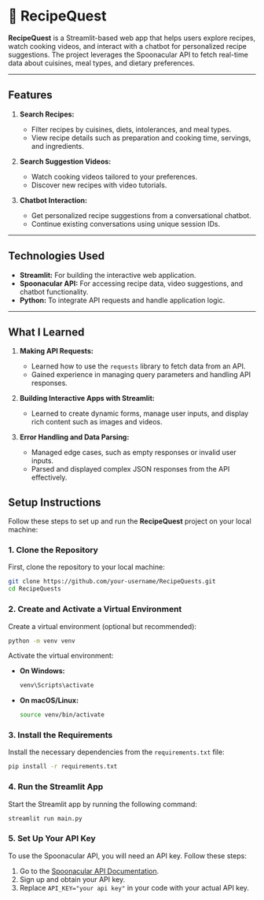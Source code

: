 
# 🍴 RecipeQuest  

**RecipeQuest** is a Streamlit-based web app that helps users explore recipes, watch cooking videos, and interact with a chatbot for personalized recipe suggestions. The project leverages the Spoonacular API to fetch real-time data about cuisines, meal types, and dietary preferences.

---

## Features  
1. **Search Recipes:**  
   - Filter recipes by cuisines, diets, intolerances, and meal types.  
   - View recipe details such as preparation and cooking time, servings, and ingredients.

2. **Search Suggestion Videos:**  
   - Watch cooking videos tailored to your preferences.  
   - Discover new recipes with video tutorials.

3. **Chatbot Interaction:**  
   - Get personalized recipe suggestions from a conversational chatbot.  
   - Continue existing conversations using unique session IDs.

---

## Technologies Used  
- **Streamlit:** For building the interactive web application.  
- **Spoonacular API:** For accessing recipe data, video suggestions, and chatbot functionality.  
- **Python:** To integrate API requests and handle application logic.

---

## What I Learned  
1. **Making API Requests:**  
   - Learned how to use the `requests` library to fetch data from an API.  
   - Gained experience in managing query parameters and handling API responses.  

2. **Building Interactive Apps with Streamlit:**  
   - Learned to create dynamic forms, manage user inputs, and display rich content such as images and videos.  

3. **Error Handling and Data Parsing:**  
   - Managed edge cases, such as empty responses or invalid user inputs.  
   - Parsed and displayed complex JSON responses from the API effectively.


## Setup Instructions

Follow these steps to set up and run the **RecipeQuest** project on your local machine:

### 1. Clone the Repository
First, clone the repository to your local machine:
```bash
git clone https://github.com/your-username/RecipeQuests.git
cd RecipeQuests
```

### 2. Create and Activate a Virtual Environment
Create a virtual environment (optional but recommended):
```bash
python -m venv venv
```

Activate the virtual environment:
- **On Windows:**
  ```bash
  venv\Scripts\activate
  ```
- **On macOS/Linux:**
  ```bash
  source venv/bin/activate
  ```

### 3. Install the Requirements
Install the necessary dependencies from the `requirements.txt` file:
```bash
pip install -r requirements.txt
```

### 4. Run the Streamlit App
Start the Streamlit app by running the following command:
```bash
streamlit run main.py
```

### 5. Set Up Your API Key
To use the Spoonacular API, you will need an API key. Follow these steps:  
1. Go to the [Spoonacular API Documentation](https://spoonacular.com/food-api/docs).  
2. Sign up and obtain your API key.  
3. Replace `API_KEY="your api key"` in your code with your actual API key.




